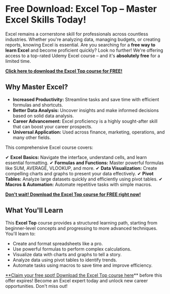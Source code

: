 # Free Download: Excel Top – Master Excel Skills Today!

Excel remains a cornerstone skill for professionals across countless industries. Whether you're analyzing data, managing budgets, or creating reports, knowing Excel is essential. Are you searching for a **free way to learn Excel** and become proficient quickly? Look no further! We're offering access to a top-rated Udemy Excel course – and it's **absolutely free** for a limited time.

[**Click here to download the Excel Top course for FREE!**](https://udemywork.com/exceltop)

## Why Master Excel?

*   **Increased Productivity:** Streamline tasks and save time with efficient formulas and shortcuts.
*   **Better Data Analysis:** Uncover insights and make informed decisions based on solid data analysis.
*   **Career Advancement:** Excel proficiency is a highly sought-after skill that can boost your career prospects.
*   **Universal Application:** Used across finance, marketing, operations, and many other fields.

This comprehensive Excel course covers:

✔ **Excel Basics:** Navigate the interface, understand cells, and learn essential formatting.
✔ **Formulas and Functions:** Master powerful formulas like SUM, AVERAGE, VLOOKUP, and more.
✔ **Data Visualization:** Create compelling charts and graphs to present your data effectively.
✔ **Pivot Tables:** Analyze large datasets quickly and efficiently using pivot tables.
✔ **Macros & Automation:** Automate repetitive tasks with simple macros.

[**Don't wait! Download the Excel Top course for FREE right now!**](https://udemywork.com/exceltop)

## What You'll Learn

This **Excel Top** course provides a structured learning path, starting from beginner-level concepts and progressing to more advanced techniques. You'll learn to:

*   Create and format spreadsheets like a pro.
*   Use powerful formulas to perform complex calculations.
*   Visualize data with charts and graphs to tell a story.
*   Analyze data using pivot tables to identify trends.
*   Automate tasks using macros to save time and improve efficiency.

[**Claim your free spot! Download the Excel Top course here](https://udemywork.com/exceltop)** before this offer expires! Become an Excel expert today and unlock new career opportunities. Don't miss out!
